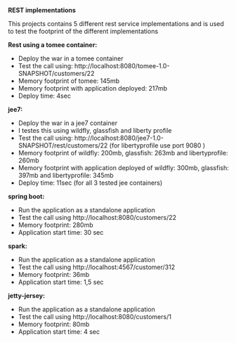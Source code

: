 **REST implementations**

This projects contains 5 different rest service implementations and is used to test the footprint of the different implementations

**Rest using a tomee container:**
- Deploy the war in a tomee container
- Test the call using: http://localhost:8080/tomee-1.0-SNAPSHOT/customers/22
- Memory footprint of tomee: 145mb
- Memory footprint with application deployed: 217mb
- Deploy time: 4sec

**jee7:**
- Deploy the war in a jee7 container
- I testes this using wildfly, glassfish and liberty profile
- Test the call using: http://localhost:8080/jee7-1.0-SNAPSHOT/rest/customers/22 (for libertyprofile use port 9080 )
- Memory footprint of wildfly: 200mb, glassfish: 263mb and libertyprofile: 260mb
- Memory footprint with application deployed of wildfly: 300mb, glassfish: 397mb and libertyprofile: 345mb
- Deploy time: 11sec (for all 3 tested jee containers)

**spring boot:**
- Run the application as a standalone application
- Test the call using http://localhost:8080/customers/22
- Memory footprint: 280mb
- Application start time: 30 sec

**spark:**
- Run the application as a standalone application
- Test the call using http://localhost:4567/customer/312
- Memory footprint: 36mb
- Application start time: 1,5 sec

**jetty-jersey:**
- Run the application as a standalone application
- Test the call using http://localhost:8080/customers/1
- Memory footprint: 80mb
- Application start time: 4 sec
